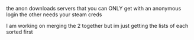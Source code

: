 the anon downloads servers that you can ONLY get with an anonymous login the other needs your steam creds

I am working on merging the 2 together but im just getting the lists of each sorted first
